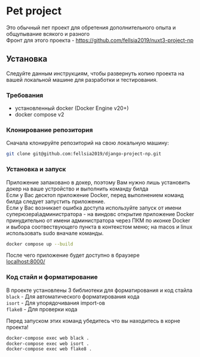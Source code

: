 # Pet project

Это обычный пет проект для обретения дополнительного опыта и общупывание всякого и разного  
Фронт для этого проекта - https://github.com/fellsia2019/nuxt3-project-np  


## Установка

Следуйте данным инструкциям, чтобы развернуть копию проекта на вашей локальной машине для разработки и тестирования.

### Требования

- установленный docker (Docker Engine v20+)  
- docker compose v2  


### Клонирование репозитория

Сначала клонируйте репозиторий на свою локальную машину:

```bash
git clone git@github.com:fellsia2019/django-project-np.git
```

### Установка и запуск

Приложение запаковано в докер, поэтому Вам нужно лишь установить докер на ваше устройство и выполнить команду билда  
Если у Вас десктоп приложение Docker, перед выполнением команд билда следует запустить приложение.  
Если у Вас возникает ошибка доступа используйте запуск от имени суперюзера\администратора - на виндовс открытие приложение Docker принудительно от имени администратора через ПКМ по иконке Docker и выбора соотвествующего пункта в контекстом меню; на macos и linux использовать sudo вначале команды.  
  
```bash
docker compose up --build
```

После чего приложение будет доступно в браузере   
[localhost:8000/](http:localhost:8000/)

### Код стайл и форматирование
В проекте установлены 3 библиотеки для форматирования и код стайла  
`black` - Для автоматического форматирования кода    
`isort` - Для упорядочивания import-ов    
`flake8` - Для проверки кода 

Перед запуском этих команд убедитесь что вы находитесь в корне проекта!
```bash
docker-compose exec web black .  
docker-compose exec web isort .  
docker-compose exec web flake8 .  
``` 


